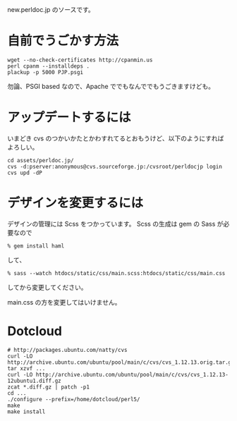 new.perldoc.jp のソースです。


自前でうごかす方法
==================

    wget --no-check-certificates http://cpanmin.us
    perl cpanm --installdeps .
    plackup -p 5000 PJP.psgi

勿論、PSGI based なので、Apache ででもなんででもうごきますけども。

アップデートするには
====================

いまどき cvs のつかいかたとかわすれてるとおもうけど、以下のようにすればよろしい。

    cd assets/perldoc.jp/
    cvs -d:pserver:anonymous@cvs.sourceforge.jp:/cvsroot/perldocjp login
    cvs upd -dP

デザインを変更するには
======================

デザインの管理には Scss をつかっています。
Scss の生成は gem の Sass が必要なので

    % gem install haml

して、

    % sass --watch htdocs/static/css/main.scss:htdocs/static/css/main.css

してから変更してください。

main.css の方を変更してはいけません。

Dotcloud
========

    # http://packages.ubuntu.com/natty/cvs
    curl -LO http://archive.ubuntu.com/ubuntu/pool/main/c/cvs/cvs_1.12.13.orig.tar.gz
    tar xzvf ...
    curl -LO http://archive.ubuntu.com/ubuntu/pool/main/c/cvs/cvs_1.12.13-12ubuntu1.diff.gz
    zcat *.diff.gz | patch -p1
    cd ...
    ./configure --prefix=/home/dotcloud/perl5/
    make
    make install













